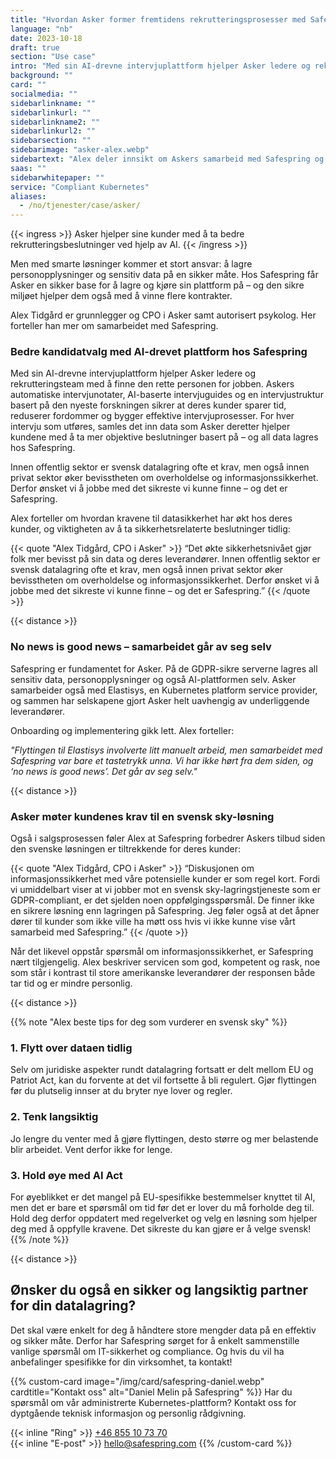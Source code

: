 ```yaml
---
title: "Hvordan Asker former fremtidens rekrutteringsprosesser med Safespring"
language: "nb"
date: 2023-10-18
draft: true
section: "Use case"
intro: "Med sin AI-drevne intervjuplattform hjelper Asker ledere og rekrutteringsteam med å finne den rette personen for jobben."
background: ""
card: ""
socialmedia: ""
sidebarlinkname: ""
sidebarlinkurl: ""
sidebarlinkname2: ""
sidebarlinkurl2: ""
sidebarsection: ""
sidebarimage: "asker-alex.webp"
sidebartext: "Alex deler innsikt om Askers samarbeid med Safespring og viktigheten av databehandling innen EU."
saas: ""
sidebarwhitepaper: ""
service: "Compliant Kubernetes"
aliases:
  - /no/tjenester/case/asker/
---
```


{{< ingress >}}
Asker hjelper sine kunder med å ta bedre rekrutteringsbeslutninger ved hjelp av AI.
{{< /ingress >}}

Men med smarte løsninger kommer et stort ansvar: å lagre personopplysninger og sensitiv data på en sikker måte. Hos Safespring får Asker en sikker base for å lagre og kjøre sin plattform på – og den sikre miljøet hjelper dem også med å vinne flere kontrakter.

Alex Tidgård er grunnlegger og CPO i Asker samt autorisert psykolog. Her forteller han mer om samarbeidet med Safespring.

### Bedre kandidatvalg med AI-drevet plattform hos Safespring

Med sin AI-drevne intervjuplattform hjelper Asker ledere og rekrutteringsteam med å finne den rette personen for jobben. Askers automatiske intervjunotater, AI-baserte intervjuguides og en intervjustruktur basert på den nyeste forskningen sikrer at deres kunder sparer tid, reduserer fordommer og bygger effektive intervjuprosesser. For hver intervju som utføres, samles det inn data som Asker deretter hjelper kundene med å ta mer objektive beslutninger basert på – og all data lagres hos Safespring.

Innen offentlig sektor er svensk datalagring ofte et krav, men også innen privat sektor øker bevisstheten om overholdelse og informasjonssikkerhet. Derfor ønsket vi å jobbe med det sikreste vi kunne finne – og det er Safespring.

Alex forteller om hvordan kravene til datasikkerhet har økt hos deres kunder, og viktigheten av å ta sikkerhetsrelaterte beslutninger tidlig:

{{< quote "Alex Tidgård, CPO i Asker" >}}
“Det økte sikkerhetsnivået gjør folk mer bevisst på sin data og deres leverandører. Innen offentlig sektor er svensk datalagring ofte et krav, men også innen privat sektor øker bevisstheten om overholdelse og informasjonssikkerhet. Derfor ønsket vi å jobbe med det sikreste vi kunne finne – og det er Safespring.”
{{< /quote >}}

{{< distance >}}

### No news is good news – samarbeidet går av seg selv

Safespring er fundamentet for Asker. På de GDPR-sikre serverne lagres all sensitiv data, personopplysninger og også AI-plattformen selv. Asker samarbeider også med Elastisys, en Kubernetes platform service provider, og sammen har selskapene gjort Asker helt uavhengig av underliggende leverandører.

Onboarding og implementering gikk lett. Alex forteller:

_"Flyttingen til Elastisys involverte litt manuelt arbeid, men samarbeidet med Safespring var bare et tastetrykk unna. Vi har ikke hørt fra dem siden, og ‘no news is good news’. Det går av seg selv."_

{{< distance >}}

### Asker møter kundenes krav til en svensk sky-løsning

Også i salgsprosessen føler Alex at Safespring forbedrer Askers tilbud siden den svenske løsningen er tiltrekkende for deres kunder:

{{< quote "Alex Tidgård, CPO i Asker" >}}
“Diskusjonen om informasjonssikkerhet med våre potensielle kunder er som regel kort. Fordi vi umiddelbart viser at vi jobber mot en svensk sky-lagringstjeneste som er GDPR-compliant, er det sjelden noen oppfølgingsspørsmål. De finner ikke en sikrere løsning enn lagringen på Safespring. Jeg føler også at det åpner dører til kunder som ikke ville ha møtt oss hvis vi ikke kunne vise vårt samarbeid med Safespring.”
{{< /quote >}}

Når det likevel oppstår spørsmål om informasjonssikkerhet, er Safespring nært tilgjengelig. Alex beskriver servicen som god, kompetent og rask, noe som står i kontrast til store amerikanske leverandører der responsen både tar tid og er mindre personlig.

{{< distance >}}

{{% note "Alex beste tips for deg som vurderer en svensk sky" %}}

### 1. Flytt over dataen tidlig

Selv om juridiske aspekter rundt datalagring fortsatt er delt mellom EU og Patriot Act, kan du forvente at det vil fortsette å bli regulert. Gjør flyttingen før du plutselig innser at du bryter nye lover og regler.

### 2. Tenk langsiktig

Jo lengre du venter med å gjøre flyttingen, desto større og mer belastende blir arbeidet. Vent derfor ikke for lenge.

### 3. Hold øye med AI Act

For øyeblikket er det mangel på EU-spesifikke bestemmelser knyttet til AI, men det er bare et spørsmål om tid før det er lover du må forholde deg til. Hold deg derfor oppdatert med regelverket og velg en løsning som hjelper deg med å oppfylle kravene. Det sikreste du kan gjøre er å velge svensk!
{{% /note %}}

{{< distance >}}

## Ønsker du også en sikker og langsiktig partner for din datalagring?

Det skal være enkelt for deg å håndtere store mengder data på en effektiv og sikker måte. Derfor har Safespring sørget for å enkelt sammenstille vanlige spørsmål om IT-sikkerhet og compliance. Og hvis du vil ha anbefalinger spesifikke for din virksomhet, ta kontakt!

{{% custom-card image="/img/card/safespring-daniel.webp" cardtitle="Kontakt oss" alt="Daniel Melin på Safespring" %}}
Har du spørsmål om vår administrerte Kubernetes-plattform? Kontakt oss for dyptgående teknisk informasjon og personlig rådgivning.

{{< inline "Ring" >}} [+46 855 10 73 70](tel:+46855107370)  
{{< inline "E-post" >}} [hello@safespring.com](mailto:hello@safespring.com)
{{% /custom-card %}}
